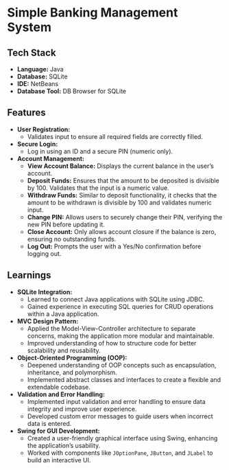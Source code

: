# Simple Banking Management System

## Tech Stack
- **Language:** Java
- **Database:** SQLite
- **IDE:** NetBeans
- **Database Tool:** DB Browser for SQLite

## Features
- **User Registration:** 
  - Validates input to ensure all required fields are correctly filled.
- **Secure Login:** 
  - Log in using an ID and a secure PIN (numeric only).
- **Account Management:**
  - **View Account Balance:** Displays the current balance in the user’s account.
  - **Deposit Funds:** Ensures that the amount to be deposited is divisible by 100. Validates that the input is a numeric value.
  - **Withdraw Funds:** Similar to deposit functionality, it checks that the amount to be withdrawn is divisible by 100 and validates numeric input.
  - **Change PIN:** Allows users to securely change their PIN, verifying the new PIN before updating it.
  - **Close Account:** Only allows account closure if the balance is zero, ensuring no outstanding funds.
  - **Log Out:** Prompts the user with a Yes/No confirmation before logging out.

## Learnings
- **SQLite Integration:** 
  - Learned to connect Java applications with SQLite using JDBC.
  - Gained experience in executing SQL queries for CRUD operations within a Java application.
- **MVC Design Pattern:**
  - Applied the Model-View-Controller architecture to separate concerns, making the application more modular and maintainable.
  - Improved understanding of how to structure code for better scalability and reusability.
- **Object-Oriented Programming (OOP):**
  - Deepened understanding of OOP concepts such as encapsulation, inheritance, and polymorphism.
  - Implemented abstract classes and interfaces to create a flexible and extendable codebase.
- **Validation and Error Handling:**
  - Implemented input validation and error handling to ensure data integrity and improve user experience.
  - Developed custom error messages to guide users when incorrect data is entered.
- **Swing for GUI Development:**
  - Created a user-friendly graphical interface using Swing, enhancing the application’s usability.
  - Worked with components like `JOptionPane`, `JButton`, and `JLabel` to build an interactive UI.
